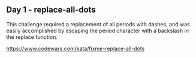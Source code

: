 ## Day 1 - replace-all-dots

This challenge required a replacement of all periods with dashes, and was easily accomplished by escaping the period character with a backslash in the replace function.

https://www.codewars.com/kata/fixme-replace-all-dots